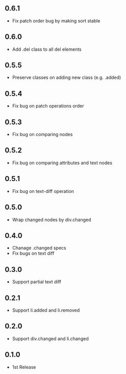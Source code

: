 ## 0.6.1
- Fix patch order bug by making sort stable

## 0.6.0
- Add .del class to all del elements

## 0.5.5
- Preserve classes on adding new class (e.g. .added)

## 0.5.4
- Fix bug on patch operations order

## 0.5.3
- Fix bug on comparing nodes

## 0.5.2
- Fix bug on comparing attributes and text nodes

## 0.5.1
- Fix bug on text-diff operation

## 0.5.0
- Wrap changed nodes by div.changed

## 0.4.0
- Chanage .changed specs
- Fix bugs on text diff

## 0.3.0
- Support partial text diff

## 0.2.1
- Support li.added and li.removed

## 0.2.0
- Support div.changed and li.changed

## 0.1.0
- 1st Release
